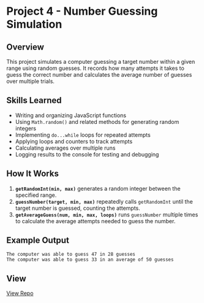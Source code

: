 # Project 4 - Number Guessing Simulation

## Overview
This project simulates a computer guessing a target number within a given range using random guesses. It records how many attempts it takes to guess the correct number and calculates the average number of guesses over multiple trials.

## Skills Learned
- Writing and organizing JavaScript functions
- Using `Math.random()` and related methods for generating random integers
- Implementing `do...while` loops for repeated attempts
- Applying loops and counters to track attempts
- Calculating averages over multiple runs
- Logging results to the console for testing and debugging

## How It Works
1. **`getRandomInt(min, max)`** generates a random integer between the specified range.
2. **`guessNumber(target, min, max)`** repeatedly calls `getRandomInt` until the target number is guessed, counting the attempts.
3. **`getAverageGuess(num, min, max, loops)`** runs `guessNumber` multiple times to calculate the average attempts needed to guess the number.

## Example Output
```plaintext
The computer was able to guess 47 in 28 guesses
The computer was able to guess 33 in an average of 50 guesses
```
## View
[View Repo](https://uo-cit-drewlesh.github.io/CS-111-IntroWebProgramming/Project4/)
